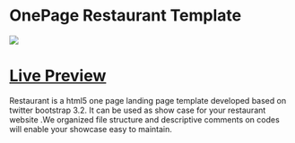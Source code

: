 OnePage Restaurant Template
========
<img src="https://cloud.githubusercontent.com/assets/10640964/8260476/cfaac5a0-16e5-11e5-8fc8-e9d3f46796e1.jpg" />

<a href="https://mehdiakram.github.io/html_restaurant">Live Preview</a>
========
Restaurant is a html5 one page landing page template developed based on twitter bootstrap 3.2. It can be used as show case for your restaurant website .We organized file structure and descriptive comments on codes will enable your showcase easy to maintain.
